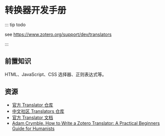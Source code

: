 # 转换器开发手册

::: tip todo

see <https://www.zotero.org/support/dev/translators>

:::

## 前置知识

HTML、JavaScript、CSS 选择器、正则表达式等。

## 资源

- [官方 Translator 仓库](https://github.com/zotero/translators)
- [中文社区 Translators 仓库](https://github.com/l0o0/translators_CN)
- [官方 Translator 文档](https://www.zotero.org/support/dev/translators)
- [Adam Crymble. How to Write a Zotero Translator: A Practical Beginners Guide for Humanists](https://niche-canada.org/member-projects/zotero-guide/chapter1.html)
